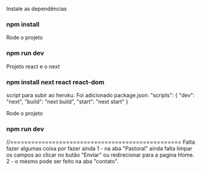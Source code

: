 Instale as dependências
### npm install

Rode o projeto
### npm run dev


Projeto react e o next
### npm install next react react-dom

script para subir ao heroku.
Foi adicionado package.json:
"scripts": {
  "dev": "next",
  "build": "next build",
  "start": "next start"
}

Rode o projeto
### npm run dev

//=================================================
Falta fazer algumas coisa por fazer ainda
1 - na aba "Pastoral" ainda falta limpar os campos ao clicar no butão "Enviar" ou redirecionar para 
a pagina Home.
2 - o mesmo pode ser feito na aba "contato".